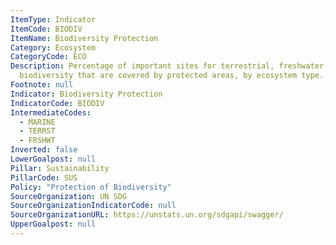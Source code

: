 ```yaml
---
ItemType: Indicator
ItemCode: BIODIV
ItemName: Biodiversity Protection
Category: Ecosystem
CategoryCode: ECO
Description: Percentage of important sites for terrestrial, freshwater, and marine
  biodiversity that are covered by protected areas, by ecosystem type.
Footnote: null
Indicator: Biodiversity Protection
IndicatorCode: BIODIV
IntermediateCodes:
  - MARINE
  - TERRST
  - FRSHWT
Inverted: false
LowerGoalpost: null
Pillar: Sustainability
PillarCode: SUS
Policy: "Protection of Biodiversity"
SourceOrganization: UN SDG
SourceOrganizationIndicatorCode: null
SourceOrganizationURL: https://unstats.un.org/sdgapi/swagger/
UpperGoalpost: null
---
```


